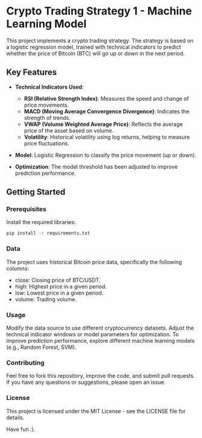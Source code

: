 # Crypto Trading Strategy 1 - Machine Learning Model

This project implements a crypto trading strategy. The strategy is based on a logistic regression model, trained with technical indicators to predict whether the price of Bitcoin (BTC) will go up or down in the next period. 

## Key Features
- **Technical Indicators Used**:
  - **RSI (Relative Strength Index)**: Measures the speed and change of price movements.
  - **MACD (Moving Average Convergence Divergence)**: Indicates the strength of trends.
  - **VWAP (Volume Weighted Average Price)**: Reflects the average price of the asset based on volume.
  - **Volatility**: Historical volatility using log returns, helping to measure price fluctuations.

- **Model**: Logistic Regression to classify the price movement (up or down).
- **Optimization**: The model threshold has been adjusted to improve prediction performance.

## Getting Started  

### Prerequisites  
Install the required libraries:  
```bash
pip install -r requirements.txt
````

### Data
The project uses historical Bitcoin price data, specifically the following columns:

- close: Closing price of BTC/USDT.
- high: Highest price in a given period.
- low: Lowest price in a given period.
- volume: Trading volume.

### Usage
Modify the data source to use different cryptocurrency datasets.
Adjust the technical indicator windows or model parameters for optimization.
To improve prediction performance, explore different machine learning models (e.g., Random Forest, SVM).

### Contributing
Feel free to fork this repository, improve the code, and submit pull requests. If you have any questions or suggestions, please open an issue.

### License
This project is licensed under the MIT License - see the LICENSE file for details.

Have fun :).

